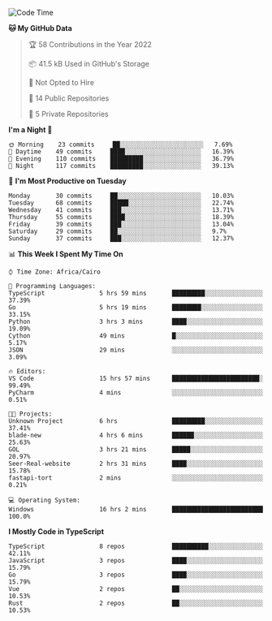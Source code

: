 <!--START_SECTION:waka-->
![Code Time](http://img.shields.io/badge/Code%20Time-146%20hrs%2011%20mins-blue)

**🐱 My GitHub Data** 

> 🏆 58 Contributions in the Year 2022
 > 
> 📦 41.5 kB Used in GitHub's Storage 
 > 
> 🚫 Not Opted to Hire
 > 
> 📜 14 Public Repositories 
 > 
> 🔑 5 Private Repositories  
 > 
**I'm a Night 🦉** 

```text
🌞 Morning    23 commits     ██░░░░░░░░░░░░░░░░░░░░░░░   7.69% 
🌆 Daytime    49 commits     ████░░░░░░░░░░░░░░░░░░░░░   16.39% 
🌃 Evening    110 commits    █████████░░░░░░░░░░░░░░░░   36.79% 
🌙 Night      117 commits    █████████░░░░░░░░░░░░░░░░   39.13%

```
📅 **I'm Most Productive on Tuesday** 

```text
Monday       30 commits     ██░░░░░░░░░░░░░░░░░░░░░░░   10.03% 
Tuesday      68 commits     █████░░░░░░░░░░░░░░░░░░░░   22.74% 
Wednesday    41 commits     ███░░░░░░░░░░░░░░░░░░░░░░   13.71% 
Thursday     55 commits     ████░░░░░░░░░░░░░░░░░░░░░   18.39% 
Friday       39 commits     ███░░░░░░░░░░░░░░░░░░░░░░   13.04% 
Saturday     29 commits     ██░░░░░░░░░░░░░░░░░░░░░░░   9.7% 
Sunday       37 commits     ███░░░░░░░░░░░░░░░░░░░░░░   12.37%

```


📊 **This Week I Spent My Time On** 

```text
⌚︎ Time Zone: Africa/Cairo

💬 Programming Languages: 
TypeScript               5 hrs 59 mins       █████████░░░░░░░░░░░░░░░░   37.39% 
Go                       5 hrs 19 mins       ████████░░░░░░░░░░░░░░░░░   33.15% 
Python                   3 hrs 3 mins        ████░░░░░░░░░░░░░░░░░░░░░   19.09% 
Cython                   49 mins             █░░░░░░░░░░░░░░░░░░░░░░░░   5.17% 
JSON                     29 mins             ░░░░░░░░░░░░░░░░░░░░░░░░░   3.09%

🔥 Editors: 
VS Code                  15 hrs 57 mins      ████████████████████████░   99.49% 
PyCharm                  4 mins              ░░░░░░░░░░░░░░░░░░░░░░░░░   0.51%

🐱‍💻 Projects: 
Unknown Project          6 hrs               █████████░░░░░░░░░░░░░░░░   37.41% 
blade-new                4 hrs 6 mins        ██████░░░░░░░░░░░░░░░░░░░   25.63% 
GOL                      3 hrs 21 mins       █████░░░░░░░░░░░░░░░░░░░░   20.97% 
Seer-Real-website        2 hrs 31 mins       ████░░░░░░░░░░░░░░░░░░░░░   15.78% 
fastapi-tort             2 mins              ░░░░░░░░░░░░░░░░░░░░░░░░░   0.21%

💻 Operating System: 
Windows                  16 hrs 2 mins       █████████████████████████   100.0%

```

**I Mostly Code in TypeScript** 

```text
TypeScript               8 repos             ██████████░░░░░░░░░░░░░░░   42.11% 
JavaScript               3 repos             ████░░░░░░░░░░░░░░░░░░░░░   15.79% 
Go                       3 repos             ████░░░░░░░░░░░░░░░░░░░░░   15.79% 
Vue                      2 repos             ██░░░░░░░░░░░░░░░░░░░░░░░   10.53% 
Rust                     2 repos             ██░░░░░░░░░░░░░░░░░░░░░░░   10.53%

```



<!--END_SECTION:waka-->
